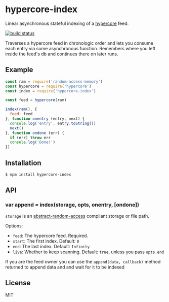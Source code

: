 
# hypercore-index

Linear asynchronous stateful indexing of a
[hypercore](https://github.com/mafintosh/hypercore) feed.

[![build status](https://travis-ci.org/juliangruber/hypercore-index.svg?branch=master)](http://travis-ci.org/juliangruber/hypercore-index)

Traverses a hypercore feed in chronologic order and lets you consume each
entry via some asynchronous function. Remembers where you left inside the
feed's db and continues there on later runs.

## Example

```js
const ram = require('random-access-memory')
const hypercore = require('hypercore')
const index = require('hypercore-index')

const feed = hypercore(ram)

index(ram(), {
  feed: feed
}, function onentry (entry, next) {
  console.log('entry', entry.toString())
  next()
}, function ondone (err) {
  if (err) throw err
  console.log('Done!')
})
```

## Installation

```bash
$ npm install hypercore-index
```

## API

### var append = index(storage, opts, onentry, [ondone])

`storage` is an [abstract-random-access](https://github.com/juliangruber/abstract-random-access) compliant storage or file path.

Options:

- `feed`: The hypercore feed. Required.
- `start`: The first index. Default: `0`
- `end`: The last index. Default: `Infinity`
- `live`: Whether to keep scanning. Default: `true`, unless you pass `opts.end`

If you are the feed owner you can use the `append(data, callback)` method returned to append
data and and wait for it to be indexed

## License

MIT

